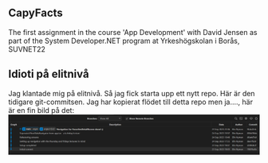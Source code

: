 ## CapyFacts

The first assignment in the course 'App Development' with David Jensen as part of the System Developer.NET program at Yrkeshögskolan i Borås, SUVNET22

## Idioti på elitnivå

Jag klantade mig på elitnivå. Så jag fick starta upp ett nytt repo.
Här är den tidigare git-commitsen. Jag har kopierat flödet till detta repo men ja...., här är en fin bild på det:
![First_repo_commits](image.png)
